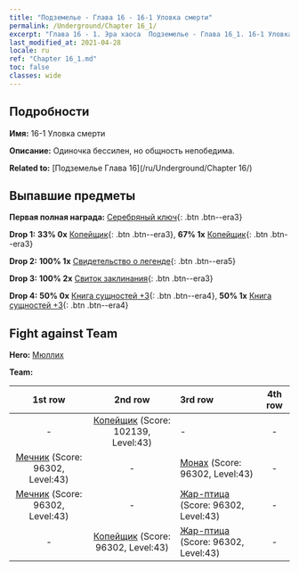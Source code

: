 ```yaml
---
title: "Подземелье - Глава 16 - 16-1 Уловка смерти"
permalink: /Underground/Chapter 16_1/
excerpt: "Глава 16 - 1. Эра хаоса  Подземелье - Глава 16_1. 16-1 Уловка смерти"
last_modified_at: 2021-04-28
locale: ru
ref: "Chapter 16_1.md"
toc: false
classes: wide
---
```


## Подробности

 **Имя:** 16-1 Уловка смерти

 **Описание:** Одиночка бессилен, но общность непобедима.

 **Related to:** [Подземелье Глава 16](/ru/Underground/Chapter 16/)

## Выпавшие предметы

 **Первая полная награда:** [Серебряный ключ](/ItemsRU/con_693/){: .btn .btn--era3}

 **Drop 1:** **33% 0x** [Копейщик](/ItemsRU/unt_190/){: .btn .btn--era3}, **67% 1x** [Копейщик](/ItemsRU/unt_190/){: .btn .btn--era3}

 **Drop 2:** **100% 1x** [Свидетельство о легенде](/ItemsRU/mat_67/){: .btn .btn--era5}

 **Drop 3:** **100% 2x** [Свиток заклинания](/ItemsRU/con_694/){: .btn .btn--era3}

 **Drop 4:** **50% 0x** [Книга сущностей +3](/ItemsRU/mat_60/){: .btn .btn--era4}, **50% 1x** [Книга сущностей +3](/ItemsRU/mat_60/){: .btn .btn--era4}


## Fight against Team
 **Hero:** [Мюллих](/ru/heroes/Mullich/)

 **Team:**


  | 1st row | 2nd row | 3rd row | 4th row |
  |:----:|:----:|:----|:----:|
  | - | [Копейщик](/ru/units/Pikeman/) (Score: 102139, Level:43)  | - | - |
  | [Мечник](/ru/units/Swordsman/) (Score: 96302, Level:43)  | - | [Монах](/ru/units/Monk/) (Score: 96302, Level:43)  | - |
  | [Мечник](/ru/units/Swordsman/) (Score: 96302, Level:43)  | - | [Жар-птица](/ru/units/Firebird/) (Score: 96302, Level:43)  | - |
  | - | [Копейщик](/ru/units/Pikeman/) (Score: 96302, Level:43)  | [Жар-птица](/ru/units/Firebird/) (Score: 96302, Level:43)  | - |


